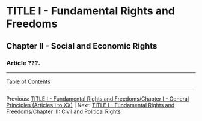 # TITLE I - Fundamental Rights and Freedoms

## Chapter II - Social and Economic Rights

### Article ???. 

---

[Table of Contents](TABLE_OF_CONTENTS.md)

---

Previous: [TITLE I - Fundamental Rights and Freedoms/Chapter I - General Principles (Articles I to XX)](TITLE_1_CH_1.md) | Next: [TITLE I - Fundamental Rights and Freedoms/Chapter III: Civil and Political Rights](TITLE_1_CH_3.md)
